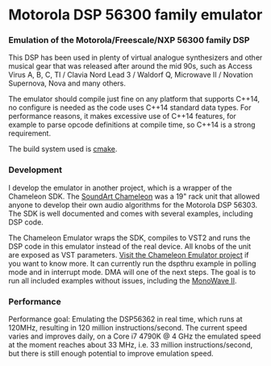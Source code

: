 # Motorola DSP 56300 family emulator

### Emulation of the Motorola/Freescale/NXP 56300 family DSP

This DSP has been used in plenty of virtual analogue synthesizers and other musical gear that was released after around the mid 90s, such as Access Virus A, B, C, TI / Clavia Nord Lead 3 / Waldorf Q, Microwave II / Novation Supernova, Nova and many others.

The emulator should compile just fine on any platform that supports C++14, no configure is needed as the code uses C++14 standard data types. For performance reasons, it makes excessive use of C++14 features, for example to parse opcode definitions at compile time, so C++14 is a strong requirement.

The build system used is [cmake](https://cmake.org/).

### Development
I  develop the emulator in another project, which is a wrapper of the Chameleon SDK. The [SoundArt Chameleon](https://www.chameleon.synth.net/english/index.shtml) was a 19" rack unit that allowed anyone to develop their own audio algorithms for the Motorola DSP 56303. The SDK is well documented and comes with several examples, including DSP code.

The Chameleon Emulator wraps the SDK, compiles to VST2 and runs the DSP code in this emulator instead of the real device. All knobs of the unit are exposed as VST parameters. [Visit the Chameleon Emulator project](https://github.com/Lyve1981/chameleonEmulator/) if you want to know more.
It can currently run the dspthru example in polling mode and in interrupt mode. DMA will one of the next steps. The goal is to run all included examples without issues, including the [MonoWave II](https://www.chameleon.synth.net/english/skins/monowave2/).

### Performance

Performance goal: Emulating the DSP56362 in real time, which runs at 120MHz, resulting in 120 million instructions/second. The current speed varies and improves daily, on a Core i7 4790K @ 4 GHz the emulated speed at the moment reaches about 33 MHz, i.e. 33 million instructions/second, but there is still enough potential to improve emulation speed.
